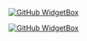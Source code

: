 [![GitHub WidgetBox](https://github-widgetbox.vercel.app/api/profile?username=Legfena&data=followers,repositories,stars,commits)](https://github.com/Jurredr/github-widgetbox)


[![GitHub WidgetBox](https://github-widgetbox.vercel.app/api/skills?names=js,python,html,lua,kotlin)](https://github.com/Jurredr/github-widgetbox)
